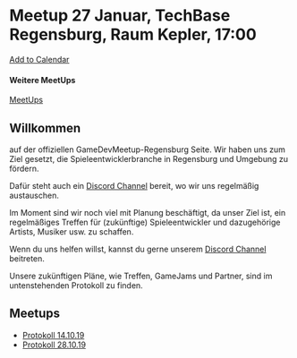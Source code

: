 # Meetup 27 Januar, TechBase Regensburg, Raum Kepler, 17:00
<a title="Add to Calendar" class="addeventatc" data-id="zu4138497" href="https://www.addevent.com/event/zu4138497" target="_blank" rel="nofollow">Add to Calendar</a>
	<script type="text/javascript" src="https://addevent.com/libs/atc/1.6.1/atc.min.js" async defer></script>

#### Weitere MeetUps
[MeetUps](http://regensburg.games/events)

## Willkommen
auf der offiziellen GameDevMeetup-Regensburg Seite.
Wir haben uns zum Ziel gesetzt, die Spieleentwicklerbranche in Regensburg und Umgebung zu fördern.

Dafür steht auch ein [Discord Channel](https://discord.lyniat.games) bereit, wo wir uns regelmäßig austauschen.

Im Moment sind wir noch viel mit Planung beschäftigt, da unser Ziel ist, ein regelmäßiges Treffen für (zukünftige) Spieleentwickler und dazugehörige Artists, Musiker usw. zu schaffen.

Wenn du uns helfen willst, kannst du gerne unserem [Discord Channel](https://discord.lyniat.games) beitreten.

Unsere zukünftigen Pläne, wie Treffen, GameJams und Partner, sind im untenstehenden Protokoll zu finden.

## Meetups
- [Protokoll 14.10.19](http://regensburg.games/minutes/october-14-2019)
- [Protokoll 28.10.19](http://regensburg.games/minutes/october-28-2019)
